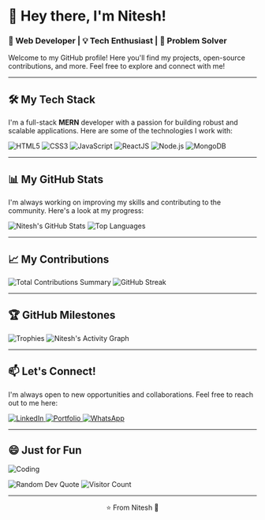 # 👋 Hey there, I'm Nitesh!

### 🚀 Web Developer | 💡 Tech Enthusiast | 🎯 Problem Solver

Welcome to my GitHub profile! Here you'll find my projects, open-source contributions, and more. Feel free to explore and connect with me!

---

## 🛠 My Tech Stack

I'm a full-stack **MERN** developer with a passion for building robust and scalable applications. Here are some of the technologies I work with:

<p align="left">
  <img src="https://img.shields.io/badge/HTML5-E34F26?style=for-the-badge&logo=html5&logoColor=white" alt="HTML5" />
  <img src="https://img.shields.io/badge/CSS3-1572B6?style=for-the-badge&logo=css3&logoColor=white" alt="CSS3" />
  <img src="https://img.shields.io/badge/JavaScript-F7DF1E?style=for-the-badge&logo=javascript&logoColor=black" alt="JavaScript" />
  <img src="https://img.shields.io/badge/ReactJS-61DAFB?style=for-the-badge&logo=react&logoColor=black" alt="ReactJS" />
  <img src="https://img.shields.io/badge/Node.js-339933?style=for-the-badge&logo=node.js&logoColor=white" alt="Node.js" />
  <img src="https://img.shields.io/badge/MongoDB-4EA94B?style=for-the-badge&logo=mongodb&logoColor=white" alt="MongoDB" />
</p>

---

## 📊 My GitHub Stats

I'm always working on improving my skills and contributing to the community. Here's a look at my progress:

<p>
  <img src="https://github-readme-stats.vercel.app/api?username=nitesh7488&show_icons=true&theme=tokyonight&count_private=true&include_all_commits=true&cache_seconds=1800" alt="Nitesh's GitHub Stats" />
  <img src="https://github-readme-stats.vercel.app/api/top-langs/?username=nitesh7488&layout=compact&theme=tokyonight&cache_seconds=1800" alt="Top Languages" />
</p>

---

## 📈 My Contributions

<p>
  <img src="https://github-profile-summary-cards.vercel.app/api/cards/profile-details?username=nitesh7488&theme=tokyonight" alt="Total Contributions Summary" />
  <img src="https://github-readme-streak-stats.herokuapp.com?user=nitesh7488&theme=tokyonight&date_format=j%20M%5B%20Y%5D&count_private=true" alt="GitHub Streak" />
</p>

---

## 🏆 GitHub Milestones

<p>
  <img src="https://github-profile-trophy.vercel.app/?username=nitesh7488&theme=onedark&no-frame=true&row=1&column=6" alt="Trophies" />
  <img src="https://github-readme-activity-graph.vercel.app/graph?username=nitesh7488&theme=react-dark&hide_border=true&count_private=true&area=true&custom_title=My%20GitHub%20Contribution%20Graph" alt="Nitesh's Activity Graph" />
</p>

---

## 📫 Let's Connect!

I'm always open to new opportunities and collaborations. Feel free to reach out to me here:

<p align="left">
  <a href="https://www.linkedin.com/in/nitesh-kumar654/" target="_blank">
    <img src="https://img.shields.io/badge/LinkedIn-0077B5?style=for-the-badge&logo=linkedin&logoColor=white" alt="LinkedIn" />
  </a>
  <a href="https://niteshport.netlify.app/" target="_blank">
    <img src="https://img.shields.io/badge/Portfolio-000000?style=for-the-badge&logo=web&logoColor=white" alt="Portfolio" />
  </a>
  <a href="https://wa.me/919322203634" target="_blank">
    <img src="https://img.shields.io/badge/WhatsApp-25D366?style=for-the-badge&logo=whatsapp&logoColor=white" alt="WhatsApp" />
  </a>
</p>

---

## 😄 Just for Fun

![Coding](https://media.giphy.com/media/qgQUggAC3Pfv687qPC/giphy.gif)

<p>
  <img src="https://quotes-github-readme.vercel.app/api?type=horizontal&theme=tokyonight" alt="Random Dev Quote" />
  <img src="https://visitor-badge.laobi.icu/badge?page_id=nitesh7488.nitesh7488" alt="Visitor Count" />
</p>

---

<p align="center">⭐️ From Nitesh 🚀</p>
